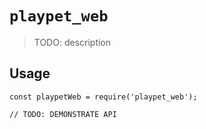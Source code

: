 # `playpet_web`

> TODO: description

## Usage

```
const playpetWeb = require('playpet_web');

// TODO: DEMONSTRATE API
```
